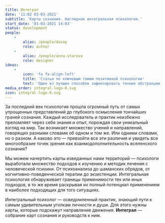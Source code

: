 ```yaml
---
title: Интеграл
date: '11:02 03-03-2021'
subtitle: 'Карты сознания. Наглядная интегральная психология.'
start_date: '03-03-2021 14:03'
status: development
people:
    -
        alias: /people/davay
        role: author
    -
        alias: /people/anna-starova
        role: designer
ideas:
    -
        icon: 'fa fa-align-left'
        title: 'Статьи по ключевым темам позитивной психологии'
        text: 'Один из лучших способов зафиксировать тонкие абстракции — текст с иллюстрациями.'
media_order: integral-logo-0.svg
icon: integral-logo-0.svg
---
```


За последний век психология прошла огромный путь от самых упрощенных представлений до глубокого осмысления тончайших граней сознания. Каждый исследователь и практик неизбежно преломляет через себя знания и опыт, порождая свои уникальный взгляд на мир. Так возникает множество учений и направлений, говорящих разными словами об одном и том же. Или одними словами, но о разном. А каково это — превзойти все эти различия и увидеть все многообразие точек зрения как  взаимодополнительность вселенского сознания? 

Мы можем начертить карты изведанных нами территорий — психологи выработали множество подходов к изучению и методик лечения с человеческой психики. От психоанализа до шаманских обрядов, от когнитивно-поведенческой терапии до экзистенции. Интегральная психология обнаруживает границы применимости тех или иных подходов, в то же время раскрывая их полный потенциал применением в наиболее подходящих для того ситуациях.

Интегральный психолог — осведомленный практик, знающий пути к самым удивительным уголкам личности и души. Для этого нужны карты, которые подскажут направление движения. **Интеграл** — собрание карт сознания и руководств к ним.